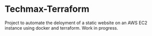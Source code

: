 # Techmax-Terraform

Project to automate the deloyment of a static website on an AWS EC2 instance using docker and terraform. Work in progress.